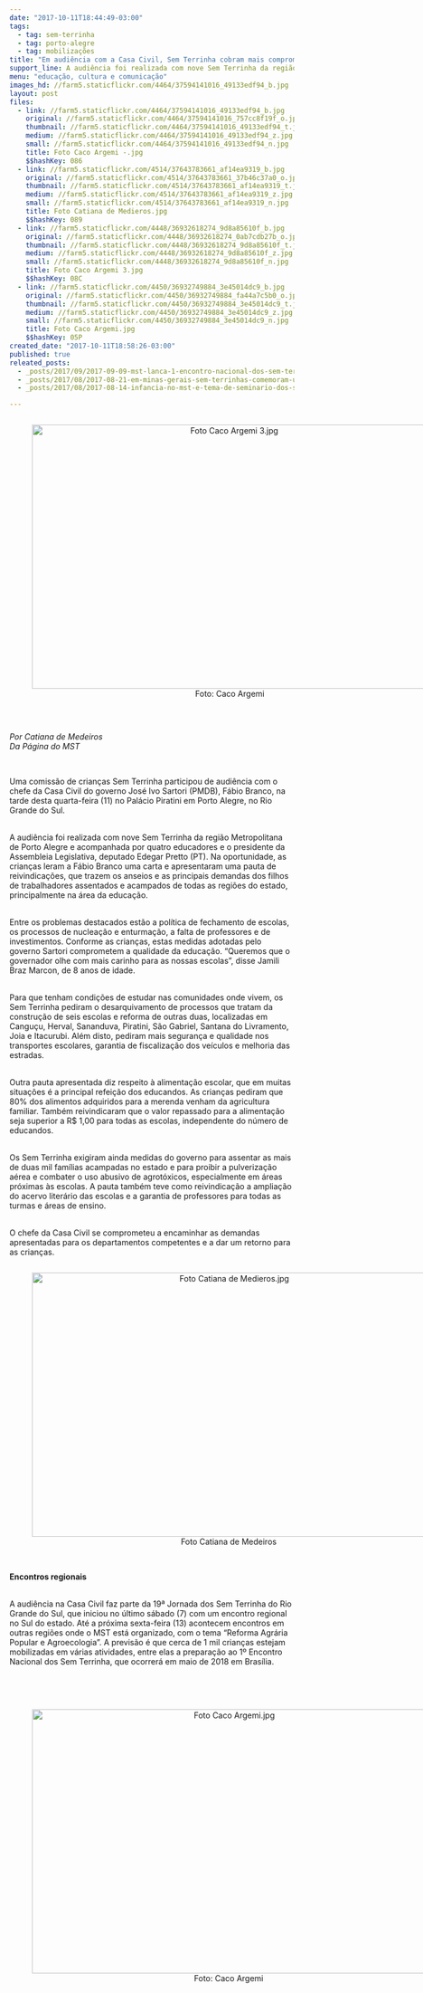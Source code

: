 ```yaml
---
date: "2017-10-11T18:44:49-03:00"
tags:
  - tag: sem-terrinha
  - tag: porto-alegre
  - tag: mobilizações
title: "Em audiência com a Casa Civil, Sem Terrinha cobram mais comprometimento de Sartori com a educação\n"
support_line: A audiência foi realizada com nove Sem Terrinha da região Metropolitana de Porto Alegre e acompanhada por quatro educadores e o presidente da Assembleia Legislativa
menu: "educação, cultura e comunicação"
images_hd: //farm5.staticflickr.com/4464/37594141016_49133edf94_b.jpg
layout: post
files:
  - link: //farm5.staticflickr.com/4464/37594141016_49133edf94_b.jpg
    original: //farm5.staticflickr.com/4464/37594141016_757cc8f19f_o.jpg
    thumbnail: //farm5.staticflickr.com/4464/37594141016_49133edf94_t.jpg
    medium: //farm5.staticflickr.com/4464/37594141016_49133edf94_z.jpg
    small: //farm5.staticflickr.com/4464/37594141016_49133edf94_n.jpg
    title: Foto Caco Argemi -.jpg
    $$hashKey: 086
  - link: //farm5.staticflickr.com/4514/37643783661_af14ea9319_b.jpg
    original: //farm5.staticflickr.com/4514/37643783661_37b46c37a0_o.jpg
    thumbnail: //farm5.staticflickr.com/4514/37643783661_af14ea9319_t.jpg
    medium: //farm5.staticflickr.com/4514/37643783661_af14ea9319_z.jpg
    small: //farm5.staticflickr.com/4514/37643783661_af14ea9319_n.jpg
    title: Foto Catiana de Medieros.jpg
    $$hashKey: 089
  - link: //farm5.staticflickr.com/4448/36932618274_9d8a85610f_b.jpg
    original: //farm5.staticflickr.com/4448/36932618274_0ab7cdb27b_o.jpg
    thumbnail: //farm5.staticflickr.com/4448/36932618274_9d8a85610f_t.jpg
    medium: //farm5.staticflickr.com/4448/36932618274_9d8a85610f_z.jpg
    small: //farm5.staticflickr.com/4448/36932618274_9d8a85610f_n.jpg
    title: Foto Caco Argemi 3.jpg
    $$hashKey: 08C
  - link: //farm5.staticflickr.com/4450/36932749884_3e45014dc9_b.jpg
    original: //farm5.staticflickr.com/4450/36932749884_fa44a7c5b0_o.jpg
    thumbnail: //farm5.staticflickr.com/4450/36932749884_3e45014dc9_t.jpg
    medium: //farm5.staticflickr.com/4450/36932749884_3e45014dc9_z.jpg
    small: //farm5.staticflickr.com/4450/36932749884_3e45014dc9_n.jpg
    title: Foto Caco Argemi.jpg
    $$hashKey: 05P
created_date: "2017-10-11T18:58:26-03:00"
published: true
releated_posts:
  - _posts/2017/09/2017-09-09-mst-lanca-1-encontro-nacional-dos-sem-terrinha-em-brasilia.md
  - _posts/2017/08/2017-08-21-em-minas-gerais-sem-terrinhas-comemoram-um-ano-do-viveiro-de-mudas-silvino-gouveia.md
  - _posts/2017/08/2017-08-14-infancia-no-mst-e-tema-de-seminario-dos-sem-terrinha-no-espirito-santo.md

---
```

<div style="text-align:center">
<figure class="image" style="display:inline-block"><img alt="Foto Caco Argemi 3.jpg" height="467" src="//farm5.staticflickr.com/4448/36932618274_9d8a85610f_b.jpg" width="700" />
<figcaption>Foto: Caco Argemi</figcaption>
</figure>
</div>

<p>&nbsp;</p>

<p><em>Por Catiana de Medeiros<br />
Da P&aacute;gina do MST</em></p>

<p>&nbsp;</p>

<p>Uma comiss&atilde;o de crian&ccedil;as Sem Terrinha participou de audi&ecirc;ncia com o chefe da Casa Civil do governo Jos&eacute; Ivo Sartori (PMDB), F&aacute;bio Branco, na tarde desta quarta-feira (11) no Pal&aacute;cio Piratini em Porto Alegre, no Rio Grande do Sul.</p>

<p><br />
A audi&ecirc;ncia foi realizada com nove Sem Terrinha da regi&atilde;o Metropolitana de Porto Alegre e acompanhada por quatro educadores e o presidente da Assembleia Legislativa, deputado Edegar Pretto (PT). Na oportunidade, as crian&ccedil;as leram a F&aacute;bio Branco uma carta e apresentaram uma pauta de reivindica&ccedil;&otilde;es, que trazem os anseios e as principais demandas dos filhos de trabalhadores assentados e acampados de todas as regi&otilde;es do estado, principalmente na &aacute;rea da educa&ccedil;&atilde;o.</p>

<p><br />
Entre os problemas destacados est&atilde;o a pol&iacute;tica de fechamento de escolas, os processos de nuclea&ccedil;&atilde;o e enturma&ccedil;&atilde;o, a falta de professores e de investimentos. Conforme as crian&ccedil;as, estas medidas adotadas pelo governo Sartori comprometem a qualidade da educa&ccedil;&atilde;o. &ldquo;Queremos que o governador olhe com mais carinho para as nossas escolas&rdquo;, disse Jamili Braz Marcon, de 8 anos de idade.</p>

<p><br />
Para que tenham condi&ccedil;&otilde;es de estudar nas comunidades onde vivem, os Sem Terrinha pediram o desarquivamento de processos que tratam da constru&ccedil;&atilde;o de seis escolas e reforma de outras duas, localizadas em Cangu&ccedil;u, Herval, Sananduva, Piratini, S&atilde;o Gabriel, Santana do Livramento, Joia e Itacurubi. Al&eacute;m disto, pediram mais seguran&ccedil;a e qualidade nos transportes escolares, garantia de fiscaliza&ccedil;&atilde;o dos ve&iacute;culos e melhoria das estradas.</p>

<p><br />
Outra pauta apresentada diz respeito &agrave; alimenta&ccedil;&atilde;o escolar, que em muitas situa&ccedil;&otilde;es &eacute; a principal refei&ccedil;&atilde;o dos educandos. As crian&ccedil;as pediram que 80% dos alimentos adquiridos para a merenda venham da agricultura familiar. Tamb&eacute;m reivindicaram que o valor repassado para a alimenta&ccedil;&atilde;o seja superior a R$ 1,00 para todas as escolas, independente do n&uacute;mero de educandos.</p>

<p><br />
Os Sem Terrinha exigiram ainda medidas do governo para assentar as mais de duas&nbsp;mil fam&iacute;lias acampadas no estado e para proibir a pulveriza&ccedil;&atilde;o a&eacute;rea e combater o uso abusivo de agrot&oacute;xicos, especialmente em &aacute;reas pr&oacute;ximas &agrave;s escolas. A pauta tamb&eacute;m teve como reivindica&ccedil;&atilde;o a amplia&ccedil;&atilde;o do acervo liter&aacute;rio das escolas e a garantia de professores para todas as turmas e &aacute;reas de ensino.</p>

<p><br />
O chefe da Casa Civil se comprometeu a encaminhar as demandas apresentadas para os departamentos competentes e a dar um retorno para as crian&ccedil;as.</p>

<div style="text-align:center">
<figure class="image" style="display:inline-block"><img alt="Foto Catiana de Medieros.jpg" height="467" src="//farm5.staticflickr.com/4514/37643783661_af14ea9319_b.jpg" width="700" />
<figcaption>Foto Catiana de Medeiros&nbsp;</figcaption>
</figure>
</div>

<p><br />
<strong>Encontros regionais</strong></p>

<p><br />
A audi&ecirc;ncia na Casa Civil faz parte da 19&ordf; Jornada dos Sem Terrinha do Rio Grande do Sul, que iniciou no &uacute;ltimo s&aacute;bado (7) com um encontro regional no Sul do estado. At&eacute; a pr&oacute;xima sexta-feira (13) acontecem encontros em outras regi&otilde;es onde o MST est&aacute; organizado, com o tema &ldquo;Reforma Agr&aacute;ria Popular e Agroecologia&rdquo;. A previs&atilde;o &eacute; que cerca de 1 mil crian&ccedil;as estejam mobilizadas em v&aacute;rias atividades, entre elas a prepara&ccedil;&atilde;o ao 1&ordm; Encontro Nacional dos Sem Terrinha, que ocorrer&aacute; em maio de 2018 em Bras&iacute;lia.</p>

<p><br />
&nbsp;</p>

<div style="text-align:center">
<figure class="image" style="display:inline-block"><img alt="Foto Caco Argemi.jpg" height="467" src="//farm5.staticflickr.com/4450/36932749884_3e45014dc9_b.jpg" width="700" />
<figcaption>Foto: Caco Argemi&nbsp;</figcaption>
</figure>
</div>
